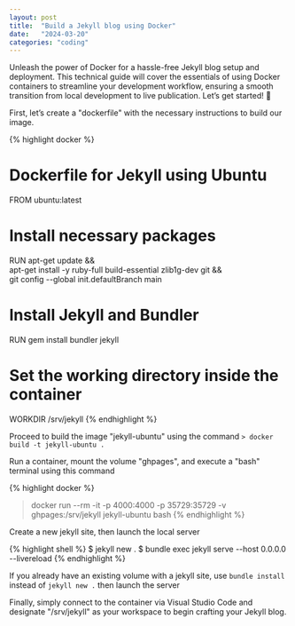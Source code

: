 ```yaml
---
layout: post
title:  "Build a Jekyll blog using Docker"
date:   "2024-03-20"
categories: "coding"
---
```

Unleash the power of Docker for a hassle-free Jekyll blog setup and deployment. This technical guide will cover the essentials of using Docker containers to streamline your development workflow, ensuring a smooth transition from local development to live publication. Let’s get started! 🚀
<!--more-->

First, let’s create a "dockerfile" with the necessary instructions to build our image.

{% highlight docker %}
  # Dockerfile for Jekyll using Ubuntu
  FROM ubuntu:latest
  # Install necessary packages
  RUN apt-get update && \
      apt-get install -y ruby-full build-essential zlib1g-dev git && \
      git config --global init.defaultBranch main
  # Install Jekyll and Bundler
  RUN gem install bundler jekyll
  # Set the working directory inside the container
  WORKDIR /srv/jekyll
{% endhighlight %}

Proceed to build the image "jekyll-ubuntu" using the command `> docker build -t jekyll-ubuntu .`

Run a container, mount the volume "ghpages", and execute a "bash" terminal using this command

{% highlight docker %}
  > docker run --rm -it -p 4000:4000 -p 35729:35729 -v ghpages:/srv/jekyll jekyll-ubuntu bash
{% endhighlight %}

Create a new jekyll site, then launch the local server 

{% highlight shell %}
  $ jekyll new .
  $ bundle exec jekyll serve --host 0.0.0.0 --livereload
{% endhighlight %}

If you already have an existing volume with a jekyll site, use `bundle install` instead of `jekyll new .` then launch the server

Finally, simply connect to the container via Visual Studio Code and designate "/srv/jekyll" as your workspace to begin crafting your Jekyll blog.